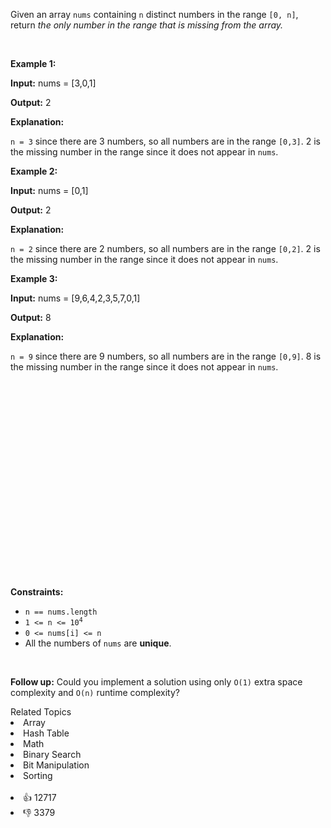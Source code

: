 <p>Given an array <code>nums</code> containing <code>n</code> distinct numbers in the range <code>[0, n]</code>, return <em>the only number in the range that is missing from the array.</em></p>

<p>&nbsp;</p> 
<p><strong class="example">Example 1:</strong></p>

<div class="example-block"> 
 <p><strong>Input:</strong> <span class="example-io">nums = [3,0,1]</span></p> 
</div>

<p><strong>Output:</strong> <span class="example-io">2</span></p>

<p><strong>Explanation:</strong></p>

<p><code>n = 3</code> since there are 3 numbers, so all numbers are in the range <code>[0,3]</code>. 2 is the missing number in the range since it does not appear in <code>nums</code>.</p>

<p><strong class="example">Example 2:</strong></p>

<div class="example-block"> 
 <p><strong>Input:</strong> <span class="example-io">nums = [0,1]</span></p> 
</div>

<p><strong>Output:</strong> <span class="example-io">2</span></p>

<p><strong>Explanation:</strong></p>

<p><code>n = 2</code> since there are 2 numbers, so all numbers are in the range <code>[0,2]</code>. 2 is the missing number in the range since it does not appear in <code>nums</code>.</p>

<p><strong class="example">Example 3:</strong></p>

<div class="example-block"> 
 <p><strong>Input:</strong> <span class="example-io">nums = [9,6,4,2,3,5,7,0,1]</span></p> 
</div>

<p><strong>Output:</strong> <span class="example-io">8</span></p>

<p><strong>Explanation:</strong></p>

<p><code>n = 9</code> since there are 9 numbers, so all numbers are in the range <code>[0,9]</code>. 8 is the missing number in the range since it does not appear in <code>nums</code>.</p>

<div class="simple-translate-system-theme" id="simple-translate"> 
 <div> 
  <div class="simple-translate-button isShow" style="background-image: url(&quot;moz-extension://8a9ffb6b-7e69-4e93-aae1-436a1448eff6/icons/512.png&quot;); height: 22px; width: 22px; top: 318px; left: 36px;">
   &nbsp;
  </div> 
 </div>
</div>

<div class="simple-translate-panel " style="width: 300px; height: 200px; top: 0px; left: 0px; font-size: 13px;"> 
 <div class="simple-translate-result-wrapper" style="overflow: hidden;"> 
  <div class="simple-translate-move" draggable="true">
   &nbsp;
  </div> 
 </div>
</div>

<div class="simple-translate-result-contents"> 
 <p class="simple-translate-result" dir="auto">&nbsp;</p> 
</div>

<p class="simple-translate-candidate" dir="auto">&nbsp;</p>

<p>&nbsp;</p> 
<p><strong>Constraints:</strong></p>

<ul> 
 <li><code>n == nums.length</code></li> 
 <li><code>1 &lt;= n &lt;= 10<sup>4</sup></code></li> 
 <li><code>0 &lt;= nums[i] &lt;= n</code></li> 
 <li>All the numbers of <code>nums</code> are <strong>unique</strong>.</li> 
</ul>

<p>&nbsp;</p> 
<p><strong>Follow up:</strong> Could you implement a solution using only <code>O(1)</code> extra space complexity and <code>O(n)</code> runtime complexity?</p>

<div><div>Related Topics</div><div><li>Array</li><li>Hash Table</li><li>Math</li><li>Binary Search</li><li>Bit Manipulation</li><li>Sorting</li></div></div><br><div><li>👍 12717</li><li>👎 3379</li></div>